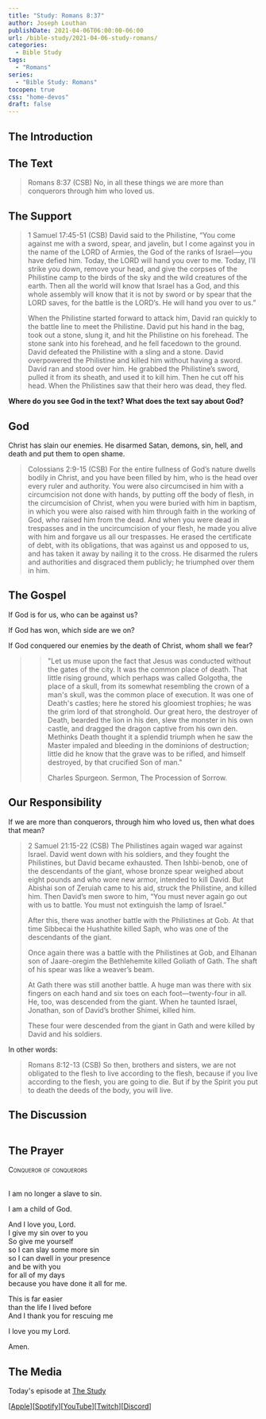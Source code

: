 ```yaml
---
title: "Study: Romans 8:37"
author: Joseph Louthan
publishDate: 2021-04-06T06:00:00-06:00
url: /bible-study/2021-04-06-study-romans/
categories:
  - Bible Study
tags:
  - "Romans"
series:
  - "Bible Study: Romans"
tocopen: true
css: "home-devos"
draft: false
---
```

## The Introduction

## The Text

>Romans 8:37 (CSB) No, in all these things we are more than conquerors through him who loved us.

<div style="page-break-after: always;"></div>

## The Support

>1 Samuel 17:45-51 (CSB) David said to the Philistine, “You come against me with a sword, spear, and javelin, but I come against you in the name of the LORD of Armies, the God of the ranks of Israel—you have defied him. Today, the LORD will hand you over to me. Today, I’ll strike you down, remove your head, and give the corpses of the Philistine camp to the birds of the sky and the wild creatures of the earth. Then all the world will know that Israel has a God, and this whole assembly will know that it is not by sword or by spear that the LORD saves, for the battle is the LORD’s. He will hand you over to us.”
>
>When the Philistine started forward to attack him, David ran quickly to the battle line to meet the Philistine. David put his hand in the bag, took out a stone, slung it, and hit the Philistine on his forehead. The stone sank into his forehead, and he fell facedown to the ground. David defeated the Philistine with a sling and a stone. David overpowered the Philistine and killed him without having a sword. David ran and stood over him. He grabbed the Philistine’s sword, pulled it from its sheath, and used it to kill him. Then he cut off his head. When the Philistines saw that their hero was dead, they fled.

<div style="page-break-after: always;"></div>

**Where do you see God in the text? What does the text say about God?**

## God

Christ has slain our enemies. He disarmed Satan, demons, sin, hell, and death and put them to open shame.

>Colossians 2:9-15 (CSB) For the entire fullness of God’s nature dwells bodily in Christ, and you have been filled by him, who is the head over every ruler and authority. You were also circumcised in him with a circumcision not done with hands, by putting off the body of flesh, in the circumcision of Christ, when you were buried with him in baptism, in which you were also raised with him through faith in the working of God, who raised him from the dead. And when you were dead in trespasses and in the uncircumcision of your flesh, he made you alive with him and forgave us all our trespasses. He erased the certificate of debt, with its obligations, that was against us and opposed to us, and has taken it away by nailing it to the cross. He disarmed the rulers and authorities and disgraced them publicly; he triumphed over them in him.

<div style="page-break-after: always;"></div>

## The Gospel

If God is for us, who can be against us?

If God has won, which side are we on?

If God conquered our enemies by the death of Christ, whom shall we fear?

>>"Let us muse upon the fact that Jesus was conducted without the gates of the city. It was the common place of death. That little rising ground, which perhaps was called Golgotha, the place of a skull, from its somewhat resembling the crown of a man's skull, was the common place of execution. It was one of Death's castles; here he stored his gloomiest trophies; he was the grim lord of that stronghold. Our great hero, the destroyer of Death, bearded the lion in his den, slew the monster in his own castle, and dragged the dragon captive from his own den. Methinks Death thought it a splendid triumph when he saw the Master impaled and bleeding in the dominions of destruction; little did he know that the grave was to be rifled, and himself destroyed, by that crucified Son of man."
>>
>>Charles Spurgeon. Sermon, The Procession of Sorrow.

<div style="page-break-after: always;"></div>

## Our Responsibility

If we are more than conquerors, through him who loved us, then what does that mean?

>2 Samuel 21:15-22 (CSB) The Philistines again waged war against Israel. David went down with his soldiers, and they fought the Philistines, but David became exhausted. Then Ishbi-benob, one of the descendants of the giant, whose bronze spear weighed about eight pounds and who wore new armor, intended to kill David. But Abishai son of Zeruiah came to his aid, struck the Philistine, and killed him. Then David’s men swore to him, “You must never again go out with us to battle. You must not extinguish the lamp of Israel.”
>
>After this, there was another battle with the Philistines at Gob. At that time Sibbecai the Hushathite killed Saph, who was one of the descendants of the giant.
>
>Once again there was a battle with the Philistines at Gob, and Elhanan son of Jaare-oregim the Bethlehemite killed Goliath of Gath. The shaft of his spear was like a weaver’s beam.
>
>At Gath there was still another battle. A huge man was there with six fingers on each hand and six toes on each foot—twenty-four in all. He, too, was descended from the giant. When he taunted Israel, Jonathan, son of David’s brother Shimei, killed him.
>
>These four were descended from the giant in Gath and were killed by David and his soldiers.

In other words:

>Romans 8:12-13 (CSB) So then, brothers and sisters, we are not obligated to the flesh to live according to the flesh, because if you live according to the flesh, you are going to die. But if by the Spirit you put to death the deeds of the body, you will live.

## The Discussion

```text

```

## The Prayer

<div style="font-variant: small-caps;">
Conqueror of conquerors
</div>
&nbsp;

I am no longer a slave to sin.

I am a child of God.

And I love you, Lord.  
  I give my sin over to you  
  So give me yourself  
  so I can slay some more sin  
  so I can dwell in your presence  
  and be with you  
  for all of my days  
  because you have done it all for me.

This is far easier  
  than the life I lived before  
  And I thank you for rescuing me

I love you my Lord.

Amen.

## The Media

Today's episode at [The Study](http://study.theologic.us/podcast/)

\[[Apple](https://podcasts.apple.com/us/podcast/the-study/id1557102127)\]\[[Spotify](https://open.spotify.com/show/0Xs5qsNvWePyRqcmtOTPkR)\]\[[YouTube](http://youtube.theologic.us)\]\[[Twitch](http://twitch.theologic.us)\]\[[Discord](http://discord.theologic.us)\]

